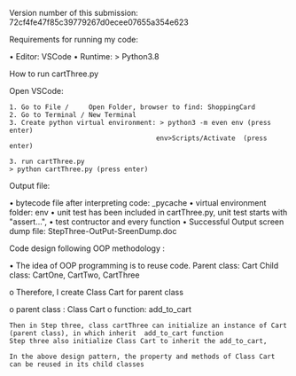 

Version number of this submission: 72cf4fe47f85c39779267d0ecee07655a354e623


Requirements for running my code:

•	Editor:  VSCode
•	Runtime: > Python3.8

	
How to run cartThree.py


Open VSCode:
    
	1. Go to File /     Open Folder, browser to find: ShoppingCard
	2. Go to Terminal / New Terminal
	3. Create python virtual environment: > python3 -m even env (press enter)
										 env>Scripts/Activate  (press enter)
										 
	3. run cartThree.py 
	> python cartThree.py (press enter)

Output file:

•	bytecode file after interpreting code: _pycache
•	virtual environment folder: env
•	unit test has been included in cartThree.py, unit test starts with "assert...", 
•	test contructor and every function
•	Successful Output  screen dump file:  StepThree-OutPut-SreenDump.doc
  
 Code design following OOP methodology :
   
•	The idea of OOP programming is to reuse code. 
  	Parent class: Cart
	Child class:  CartOne, CartTwo, CartThree

o	Therefore, I create Class Cart for parent class

o	parent class : Class Cart
o	function: add_to_cart
	
	Then in Step three, class cartThree can initialize an instance of Cart (parent class), in which inherit  add_to_cart function
	Step three also initialize Class Cart to inherit the add_to_cart, 
	
	In the above design pattern, the property and methods of Class Cart  can be reused in its child classes

